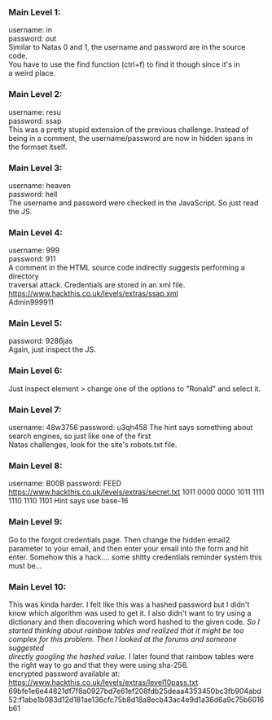 ### Main Level 1:  
username: in  
password: out  
Similar to Natas 0 and 1, the username and password are in the source code.  
You have to use the find function (ctrl+f) to find it though since it's in  
a weird place.  

### Main Level 2:  
username: resu  
password: ssap  
This was a pretty stupid extension of the previous challenge. Instead of
being in a comment, the username/password are now in hidden spans in the
formset itself.

### Main Level 3:  
username: heaven  
password: hell  
The username and password were checked in the JavaScript. So just read the JS.  

### Main Level 4:
username: 999  
password: 911  
A comment in the HTML source code indirectly suggests performing a directory  
traversal attack. Credentials are stored in an xml file.  
https://www.hackthis.co.uk/levels/extras/ssap.xml  
<user><name>Admin</name><username>999</username><password>911</password></user>  

### Main Level 5:  
password: 9286jas  
Again, just inspect the JS. 

### Main Level 6:  
Just inspect element > change one of the options to "Ronald" and select it.

### Main Level 7:
username: 48w3756
password: u3qh458
The hint says something about search engines, so just like one of the first  
Natas challenges, look for the site's robots.txt file.  

### Main Level 8:
username: B00B
password: FEED
https://www.hackthis.co.uk/levels/extras/secret.txt
1011 0000 0000 1011
1111 1110 1110 1101
Hint says use base-16

### Main Level 9:
Go to the forgot credentials page. Then change the hidden email2 parameter to
your email, and then enter your email into the form and hit enter. Somehow
this a hack.... some shitty credentials reminder system this must be...

### Main Level 10:
This was kinda harder. I felt like this was a hashed password but I didn't  
know which algorithm was used to get it. I also didn't want to try using a  
dictionary and then discovering which word hashed to the given code. *So I   
started thinking about rainbow tables and realized that it might be too   
complex for this problem. Then I looked at the forums and someone suggested  
directly googling the hashed value.* I later found that rainbow tables were
the right way to go and that they were using sha-256.  
encrypted password available at: https://www.hackthis.co.uk/levels/extras/level10pass.txt
69bfe1e6e44821df7f8a0927bd7e61ef208fdb25deaa4353450bc3fb904abd52:f1abe1b083d12d181ae136cfc75b8d18a8ecb43ac4e9d1a36d6a9c75b6016b61
